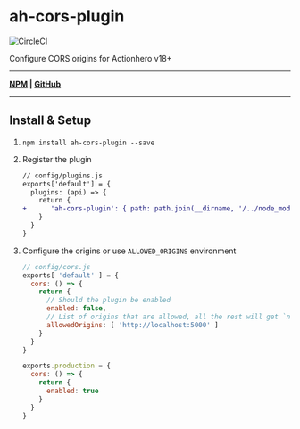 # ah-cors-plugin

[![CircleCI](https://circleci.com/gh/groupsky/ah-cors-plugin.svg?style=svg)](https://circleci.com/gh/groupsky/ah-cors-plugin)

Configure CORS origins for Actionhero v18+

***
**[NPM](https://www.npmjs.com/package/ah-cors-plugin) | [GitHub](https://github.com/groupsky/ah-cors-plugin)**
***

## Install & Setup

1. `npm install ah-cors-plugin --save`
2. Register the plugin

    ```diff
    // config/plugins.js
    exports['default'] = {
      plugins: (api) => {
        return {
    +      'ah-cors-plugin': { path: path.join(__dirname, '/../node_modules/ah-cors-plugin') }
        }
      }
    }
    
    ``` 

3. Configure the origins or use `ALLOWED_ORIGINS` environment

    ```js
    // config/cors.js
    exports[ 'default' ] = {
      cors: () => {
        return {
          // Should the plugin be enabled
          enabled: false,
          // List of origins that are allowed, all the rest will get `null` as `Access-Control-Allow-Origin`
          allowedOrigins: [ 'http://localhost:5000' ]
        }
      }
    }
    
    exports.production = {
      cors: () => {
        return {
          enabled: true
        }
      }
    }
    
    ```
